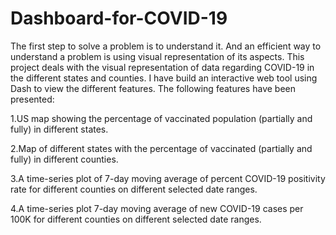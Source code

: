 # Dashboard-for-COVID-19

The first step to solve a problem is to understand it. And an efficient way to understand a problem is using visual representation of its aspects. This project deals with the visual representation of data regarding COVID-19 in the different states and counties. I have build an interactive web tool using Dash to view the different features. The following features have been presented:

1.US map showing the percentage of vaccinated population (partially and fully) in different states.

2.Map of different states with the percentage of vaccinated (partially and fully) in different counties.

3.A time-series plot of 7-day moving average of percent COVID-19 positivity rate for different counties on different selected date ranges.

4.A time-series plot 7-day moving average of new COVID-19 cases per 100K for different counties on different selected date ranges.
